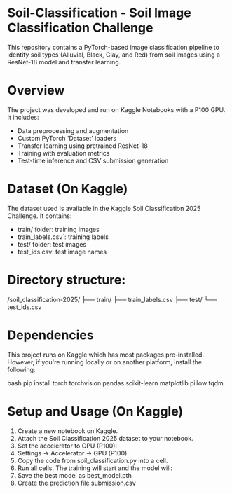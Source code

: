 # Soil-Classification - Soil Image Classification Challenge

This repository contains a PyTorch-based image classification pipeline to identify soil types (Alluvial, Black, Clay, and Red) from soil images using a ResNet-18 model and transfer learning.

# Overview

The project was developed and run on Kaggle Notebooks with a P100 GPU. It includes:
- Data preprocessing and augmentation
- Custom PyTorch 'Dataset' loaders
- Transfer learning using pretrained ResNet-18
- Training with evaluation metrics
- Test-time inference and CSV submission generation

# Dataset (On Kaggle)

The dataset used is available in the Kaggle Soil Classification 2025 Challenge. It contains:
- train/ folder: training images
- train_labels.csv`: training labels
- test/ folder: test images
- test_ids.csv: test image names

# Directory structure:

/soil_classification-2025/
├── train/
├── train_labels.csv
├── test/
└── test_ids.csv

# Dependencies

This project runs on Kaggle which has most packages pre-installed. However, if you're running locally or on another platform, install the following:

bash
pip install torch torchvision pandas scikit-learn matplotlib pillow tqdm

# Setup and Usage (On Kaggle)

1. Create a new notebook on Kaggle.
2. Attach the Soil Classification 2025 dataset to your notebook.
3. Set the accelerator to GPU (P100):
4. Settings → Accelerator → GPU (P100)
5. Copy the code from soil_classification.py into a cell.
6. Run all cells. The training will start and the model will:
7. Save the best model as best_model.pth
8. Create the prediction file submission.csv